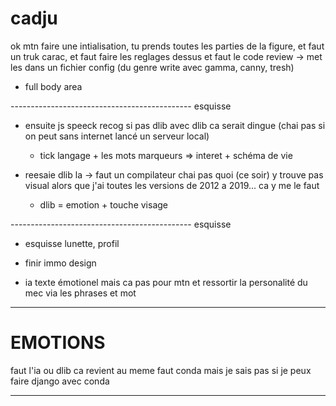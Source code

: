 # cadju

ok mtn faire une intialisation, tu prends toutes les parties de la figure, et faut un truk carac, et faut faire les reglages dessus et faut le code review -> met les dans un fichier config (du genre write avec gamma, canny, tresh)




- full body area



--------------------------------------------- esquisse



- ensuite js speeck recog si pas dlib avec dlib ca serait dingue (chai pas si on peut sans internet lancé un serveur local)
  
  - tick langage + les mots marqueurs => interet + schéma de vie
  

- reesaie dlib la -> faut un compilateur chai pas quoi (ce soir) y trouve pas visual alors que j'ai toutes les versions de 2012 a 2019...
  ca y me le faut
  
  - dlib = emotion + touche visage

--------------------------------------------- esquisse

- esquisse lunette, profil

- finir immo design

- ia texte émotionel mais ca pas pour mtn et ressortir la personalité du mec via les phrases et mot

----------------------------------------------------------------------



# EMOTIONS

faut l'ia ou dlib ca revient au meme faut conda mais je sais pas si je peux faire django avec conda

-------------------------------------------------------------------









